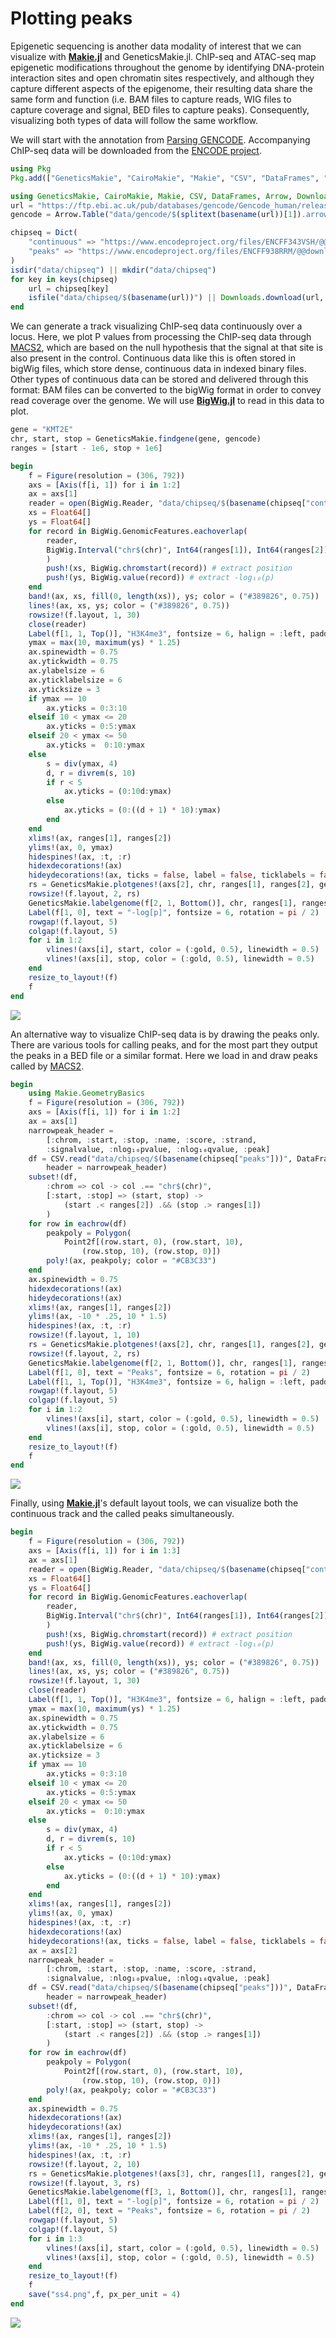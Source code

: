 # Plotting peaks

Epigenetic sequencing is another data modality of interest that we can
visualize with [__Makie.jl__](https://makie.juliaplots.org/stable/) and
GeneticsMakie.jl. ChIP-seq and ATAC-seq map epigenetic modifications throughout the genome by identifying DNA-protein interaction sites and open chromatin sites respectively, and although they capture different aspects of the epigenome, their resulting data share the same form and function (i.e. BAM files to capture reads, WIG files to capture coverage and signal, BED files to capture peaks). Consequently, visualizing both types of data will follow the same workflow.

We will start with the annotation from [Parsing GENCODE](@ref). Accompanying
ChIP-seq data will be downloaded from the
[ENCODE project](https://www.encodeproject.org/).

```julia
using Pkg
Pkg.add(["GeneticsMakie", "CairoMakie", "Makie", "CSV", "DataFrames", "Arrow", "BigWig"])
```

```julia
using GeneticsMakie, CairoMakie, Makie, CSV, DataFrames, Arrow, Downloads, BigWig
url = "https://ftp.ebi.ac.uk/pub/databases/gencode/Gencode_human/release_39/GRCh37_mapping/gencode.v39lift37.annotation.gtf.gz"
gencode = Arrow.Table("data/gencode/$(splitext(basename(url))[1]).arrow")|> DataFrame
```

```julia
chipseq = Dict(
    "continuous" => "https://www.encodeproject.org/files/ENCFF343VSH/@@download/ENCFF343VSH.bigWig",
    "peaks" => "https://www.encodeproject.org/files/ENCFF938RRM/@@download/ENCFF938RRM.bed.gz"
)
isdir("data/chipseq") || mkdir("data/chipseq")
for key in keys(chipseq)
    url = chipseq[key]
    isfile("data/chipseq/$(basename(url))") || Downloads.download(url, "data/chipseq/$(basename(url))")
end
```

We can generate a track visualizing ChIP-seq data continuously over a locus.
Here, we plot P values from processing the ChIP-seq data through
[MACS2](https://pypi.org/project/MACS2/), which are based on the null hypothesis that
the signal at that site is also present in the control. Continuous data like
this is often stored in bigWig files, which store dense, continuous data in
indexed binary files. Other types of continuous data can be stored and
delivered through this format: BAM files can be converted to the bigWig format
in order to convey read coverage over the genome. We will use
[__BigWig.jl__](https://biojulia.net/BigWig.jl/dev/) to read in this
data to plot.

```julia
gene = "KMT2E"
chr, start, stop = GeneticsMakie.findgene(gene, gencode)
ranges = [start - 1e6, stop + 1e6]

begin
    f = Figure(resolution = (306, 792))
    axs = [Axis(f[i, 1]) for i in 1:2]
    ax = axs[1]
    reader = open(BigWig.Reader, "data/chipseq/$(basename(chipseq["continuous"]))")
    xs = Float64[]
    ys = Float64[]
    for record in BigWig.GenomicFeatures.eachoverlap(
        reader,
        BigWig.Interval("chr$(chr)", Int64(ranges[1]), Int64(ranges[2]))
        )
        push!(xs, BigWig.chromstart(record)) # extract position
        push!(ys, BigWig.value(record)) # extract -log₁₀(p)
    end
    band!(ax, xs, fill(0, length(xs)), ys; color = ("#389826", 0.75))
    lines!(ax, xs, ys; color = ("#389826", 0.75))
    rowsize!(f.layout, 1, 30)
    close(reader)
    Label(f[1, 1, Top()], "H3K4me3", fontsize = 6, halign = :left, padding = (7.5, 0, -5, 0))
    ymax = max(10, maximum(ys) * 1.25)
    ax.spinewidth = 0.75
    ax.ytickwidth = 0.75
    ax.ylabelsize = 6
    ax.yticklabelsize = 6
    ax.yticksize = 3
    if ymax == 10
        ax.yticks = 0:3:10
    elseif 10 < ymax <= 20
        ax.yticks = 0:5:ymax
    elseif 20 < ymax <= 50
        ax.yticks =  0:10:ymax
    else
        s = div(ymax, 4)
        d, r = divrem(s, 10)
        if r < 5 
            ax.yticks = (0:10d:ymax)
        else
            ax.yticks = (0:((d + 1) * 10):ymax)
        end
    end
    xlims!(ax, ranges[1], ranges[2])
    ylims!(ax, 0, ymax)
    hidespines!(ax, :t, :r)
    hidexdecorations!(ax)
    hideydecorations!(ax, ticks = false, label = false, ticklabels = false)
    rs = GeneticsMakie.plotgenes!(axs[2], chr, ranges[1], ranges[2], gencode; height = 0.1)
    rowsize!(f.layout, 2, rs)
    GeneticsMakie.labelgenome(f[2, 1, Bottom()], chr, ranges[1], ranges[2])
    Label(f[1, 0], text = "-log[p]", fontsize = 6, rotation = pi / 2)
    rowgap!(f.layout, 5)
    colgap!(f.layout, 5)
    for i in 1:2
        vlines!(axs[i], start, color = (:gold, 0.5), linewidth = 0.5)
        vlines!(axs[i], stop, color = (:gold, 0.5), linewidth = 0.5)
    end
    resize_to_layout!(f)
    f
end
```
![](../figs/KMT2E-chip-seq-signal.png)

An alternative way to visualize ChIP-seq data is by drawing the peaks only.
There are various tools for calling peaks, and for the most part they output
the peaks in a BED file or a similar format. Here we load in and draw peaks
called by [MACS2](https://pypi.org/project/MACS2/).

```julia
begin
    using Makie.GeometryBasics
    f = Figure(resolution = (306, 792))
    axs = [Axis(f[i, 1]) for i in 1:2]
    ax = axs[1]
    narrowpeak_header =
        [:chrom, :start, :stop, :name, :score, :strand,
        :signalvalue, :nlog₁₀pvalue, :nlog₁₀qvalue, :peak]
    df = CSV.read("data/chipseq/$(basename(chipseq["peaks"]))", DataFrame;
        header = narrowpeak_header)
    subset!(df,
        :chrom => col -> col .== "chr$(chr)",
        [:start, :stop] => (start, stop) ->
            (start .< ranges[2]) .&& (stop .> ranges[1])
        )
    for row in eachrow(df)
        peakpoly = Polygon(
            Point2f[(row.start, 0), (row.start, 10),
                (row.stop, 10), (row.stop, 0)])
        poly!(ax, peakpoly; color = "#CB3C33")
    end
    ax.spinewidth = 0.75
    hidexdecorations!(ax)
    hideydecorations!(ax)
    xlims!(ax, ranges[1], ranges[2])
    ylims!(ax, -10 * .25, 10 * 1.5)
    hidespines!(ax, :t, :r)
    rowsize!(f.layout, 1, 10)
    rs = GeneticsMakie.plotgenes!(axs[2], chr, ranges[1], ranges[2], gencode; height = 0.1)
    rowsize!(f.layout, 2, rs)
    GeneticsMakie.labelgenome(f[2, 1, Bottom()], chr, ranges[1], ranges[2])
    Label(f[1, 0], text = "Peaks", fontsize = 6, rotation = pi / 2)
    Label(f[1, 1, Top()], "H3K4me3", fontsize = 6, halign = :left, padding = (7.5, 0, 0, 0), tellwidth = false)
    rowgap!(f.layout, 5)
    colgap!(f.layout, 5)
    for i in 1:2
        vlines!(axs[i], start, color = (:gold, 0.5), linewidth = 0.5)
        vlines!(axs[i], stop, color = (:gold, 0.5), linewidth = 0.5)
    end
    resize_to_layout!(f)
    f
end
```
![](../figs/KMT2E-chip-seq-peaks.png)

Finally, using [__Makie.jl__](https://makie.juliaplots.org/stable/)'s default layout tools, we
can visualize both the continuous track and the called peaks simultaneously.

```julia
begin
    f = Figure(resolution = (306, 792))
    axs = [Axis(f[i, 1]) for i in 1:3]
    ax = axs[1]
    reader = open(BigWig.Reader, "data/chipseq/$(basename(chipseq["continuous"]))")
    xs = Float64[]
    ys = Float64[]
    for record in BigWig.GenomicFeatures.eachoverlap(
        reader,
        BigWig.Interval("chr$(chr)", Int64(ranges[1]), Int64(ranges[2]))
        )
        push!(xs, BigWig.chromstart(record)) # extract position
        push!(ys, BigWig.value(record)) # extract -log₁₀(p)
    end
    band!(ax, xs, fill(0, length(xs)), ys; color = ("#389826", 0.75))
    lines!(ax, xs, ys; color = ("#389826", 0.75))
    rowsize!(f.layout, 1, 30)
    close(reader)
    Label(f[1, 1, Top()], "H3K4me3", fontsize = 6, halign = :left, padding = (7.5, 0, -5, 0))
    ymax = max(10, maximum(ys) * 1.25)
    ax.spinewidth = 0.75
    ax.ytickwidth = 0.75
    ax.ylabelsize = 6
    ax.yticklabelsize = 6
    ax.yticksize = 3
    if ymax == 10
        ax.yticks = 0:3:10
    elseif 10 < ymax <= 20
        ax.yticks = 0:5:ymax
    elseif 20 < ymax <= 50
        ax.yticks =  0:10:ymax
    else
        s = div(ymax, 4)
        d, r = divrem(s, 10)
        if r < 5 
            ax.yticks = (0:10d:ymax)
        else
            ax.yticks = (0:((d + 1) * 10):ymax)
        end
    end
    xlims!(ax, ranges[1], ranges[2])
    ylims!(ax, 0, ymax)
    hidespines!(ax, :t, :r)
    hidexdecorations!(ax)
    hideydecorations!(ax, ticks = false, label = false, ticklabels = false)
    ax = axs[2]
    narrowpeak_header =
        [:chrom, :start, :stop, :name, :score, :strand,
        :signalvalue, :nlog₁₀pvalue, :nlog₁₀qvalue, :peak]
    df = CSV.read("data/chipseq/$(basename(chipseq["peaks"]))", DataFrame;
        header = narrowpeak_header)
    subset!(df,
        :chrom => col -> col .== "chr$(chr)",
        [:start, :stop] => (start, stop) ->
            (start .< ranges[2]) .&& (stop .> ranges[1])
        )
    for row in eachrow(df)
        peakpoly = Polygon(
            Point2f[(row.start, 0), (row.start, 10),
                (row.stop, 10), (row.stop, 0)])
        poly!(ax, peakpoly; color = "#CB3C33")
    end
    ax.spinewidth = 0.75
    hidexdecorations!(ax)
    hideydecorations!(ax)
    xlims!(ax, ranges[1], ranges[2])
    ylims!(ax, -10 * .25, 10 * 1.5)
    hidespines!(ax, :t, :r)
    rowsize!(f.layout, 2, 10)
    rs = GeneticsMakie.plotgenes!(axs[3], chr, ranges[1], ranges[2], gencode; height = 0.1)
    rowsize!(f.layout, 3, rs)
    GeneticsMakie.labelgenome(f[3, 1, Bottom()], chr, ranges[1], ranges[2])
    Label(f[1, 0], text = "-log[p]", fontsize = 6, rotation = pi / 2)
    Label(f[2, 0], text = "Peaks", fontsize = 6, rotation = pi / 2)
    rowgap!(f.layout, 5)
    colgap!(f.layout, 5)
    for i in 1:3
        vlines!(axs[i], start, color = (:gold, 0.5), linewidth = 0.5)
        vlines!(axs[i], stop, color = (:gold, 0.5), linewidth = 0.5)
    end
    resize_to_layout!(f)
    f
    save("ss4.png",f, px_per_unit = 4)
end
```
![](../figs/KMT2E-chip-seq-signal-peaks.png)